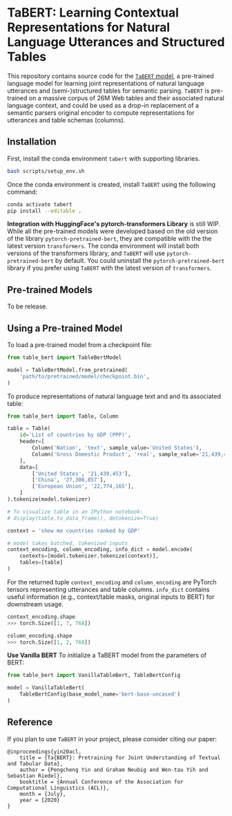 # TaBERT: Learning Contextual Representations for Natural Language Utterances and Structured Tables

This repository contains source code for the [`TaBERT` model](https://arxiv.org/), a pre-trained language model for learning joint representations of natural language utterances and (semi-)structured tables for semantic parsing. `TaBERT` is pre-trained on a massive corpus of 26M Web tables and their associated natural language context, and could be used as a drop-in replacement of a semantic parsers original encoder to compute representations for utterances and table schemas (columns).

## Installation

First, install the conda environment `tabert` with supporting libraries.

```bash
bash scripts/setup_env.sh
```

Once the conda environment is created, install `TaBERT` using the following command:

```bash
conda activate tabert
pip install --editable .
```

**Integration with HuggingFace's pytorch-transformers Library** is still WIP. While all the pre-trained models were developed based on the old version of the library `pytorch-pretrained-bert`, they are compatible with the the latest version `transformers`. The conda environment will install both versions of the transformers library, and `TaBERT` will use `pytorch-pretrained-bert` by default. You could uninstall the `pytorch-pretrained-bert` library if you prefer using `TaBERT` with the latest version of `transformers`.

## Pre-trained Models

To be release.

## Using a Pre-trained Model

To load a pre-trained model from a checkpoint file:

```python
from table_bert import TableBertModel

model = TableBertModel.from_pretrained(
    'path/to/pretrained/model/checkpoint.bin',
)
```

To produce representations of natural language text and and its associated table:
```python
from table_bert import Table, Column

table = Table(
    id='List of countries by GDP (PPP)',
    header=[
        Column('Nation', 'text', sample_value='United States'),
        Column('Gross Domestic Product', 'real', sample_value='21,439,453')
    ],
    data=[
        ['United States', '21,439,453'],
        ['China', '27,308,857'],
        ['European Union', '22,774,165'],
    ]
).tokenize(model.tokenizer)

# To visualize table in an IPython notebook:
# display(table.to_data_frame(), detokenize=True)

context = 'show me countries ranked by GDP'

# model takes batched, tokenized inputs
context_encoding, column_encoding, info_dict = model.encode(
    contexts=[model.tokenizer.tokenize(context)],
    tables=[table]
)
```

For the returned tuple `context_encoding` and `column_encoding` are PyTorch tensors representing utterances and table columns. `info_dict` contains useful information (e.g., context/table masks, original inputs to BERT) for downstream usage.

```python
context_encoding.shape
>>> torch.Size([1, 7, 768])

column_encoding.shape
>>> torch.Size([1, 2, 768])
```

**Use Vanilla BERT** To initialize a TaBERT model from the parameters of BERT:

```python
from table_bert import VanillaTableBert, TableBertConfig

model = VanillaTableBert(
    TableBertConfig(base_model_name='bert-base-uncased')
)
```

## Reference

If you plan to use `TaBERT` in your project, please consider citing our paper:
```
@inproceedings{yin20acl,
    title = {Ta{BERT}: Pretraining for Joint Understanding of Textual and Tabular Data},
    author = {Pengcheng Yin and Graham Neubig and Wen-tau Yih and Sebastian Riedel},
    booktitle = {Annual Conference of the Association for Computational Linguistics (ACL)},
    month = {July},
    year = {2020}
}
```